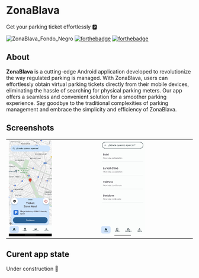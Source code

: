 # ZonaBlava

Get your parking ticket effortlessly :parking:

![ZonaBlava_Fondo_Negro](https://github.com/xicotet/ZonaBlava/assets/95344529/4074ce71-ec6e-438f-b5b0-3fb0044ce5bd)
[![forthebadge](https://forthebadge.com/images/badges/built-for-android.svg)](https://forthebadge.com)
[![forthebadge](https://forthebadge.com/images/badges/powered-by-coffee.svg)](https://forthebadge.com)

## About

**ZonaBlava** is a cutting-edge Android application developed to revolutionize the way regulated parking is managed. With ZonaBlava, users can effortlessly obtain virtual parking tickets directly from their mobile devices, eliminating the hassle of searching for physical parking meters. Our app offers a seamless and convenient solution for a smoother parking experience. Say goodbye to the traditional complexities of parking management and embrace the simplicity and efficiency of ZonaBlava.

## Screenshots
<table>
  <tr>
    <td><img src="./Media/final-home.png" width="50%" height="35%" style="border: none;" /></td>
    <td><img src="./Media/search.jpg" width="50%" height="35%" style="border: none;" /></td>
  </tr>
</table>

## Curent app state
Under construction 🚧

<!-- This is a comment in Markdown -->